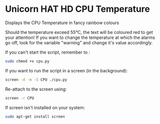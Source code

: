 # Unicorn HAT HD CPU Temperature

Displays the CPU Temperature in fancy rainbow colours

Should the temperature exceed 55°C, the text will be coloured red to get your attention!
  If you want to change the temperature at which the alarms go off, look for the variable "warning" and change it's value accordingly.

If you can't start the script, remember to :
```bash
sudo chmod +x cpu.py
```

If you want to run the script in a screen (in the background):
```bash
screen -d -m -S CPU ./cpu.py
```


Re-attach to the screen using:
```bash
screen -r CPU
```

If screen isn't installed on your system:
```bash
sudo apt-get install screen
```

